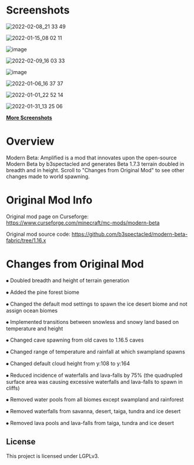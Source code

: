 # Screenshots

![2022-02-08_21 33 49](https://user-images.githubusercontent.com/100810554/159571135-4bc8810b-3d05-4a87-97ae-35701d3b723a.png)

![2022-01-15_08 02 11](https://user-images.githubusercontent.com/100810554/159582439-267d7d07-465e-425d-bd13-075674c34b5e.png)

![image](https://user-images.githubusercontent.com/100810554/159571355-10308a5d-82a8-4880-a6c8-a4cc70bd9075.png)

![2022-02-09_16 03 33](https://user-images.githubusercontent.com/100810554/160008720-3eec14b1-aa1b-4c1d-92ba-25c315bf5c7e.png)

![image](https://user-images.githubusercontent.com/100810554/159577817-37eb547a-6abe-44dd-a62a-04460b3e6310.png)

![2022-01-06_16 37 37](https://user-images.githubusercontent.com/100810554/160036779-3f43fa55-31ed-4666-9cae-15d4e46ab694.png)

![2022-01-01_22 52 14](https://user-images.githubusercontent.com/100810554/160018850-8155f9f1-7166-4f07-a431-04e6aeb99ef7.png)

![2022-01-31_13 25 06](https://user-images.githubusercontent.com/100810554/160020032-b2bdcecd-9635-4419-b64f-cc97d23224fc.png)

[**More Screenshots**](https://imgur.com/a/9VNbRFS)

# Overview

Modern Beta: Amplified is a mod that innovates upon the open-source Modern Beta by b3spectacled and generates Beta 1.7.3 terrain doubled in breadth and in height. Scroll to "Changes from Original Mod" to see other changes made to world spawning.

# Original Mod Info

Original mod page on Curseforge: https://www.curseforge.com/minecraft/mc-mods/modern-beta

Original mod source code: https://github.com/b3spectacled/modern-beta-fabric/tree/1.16.x

# Changes from Original Mod

⦁	Doubled breadth and height of terrain generation

⦁	Added the pine forest biome

⦁	Changed the default mod settings to spawn the ice desert biome and not assign ocean biomes

⦁	Implemented transitions between snowless and snowy land based on temperature and height

⦁	Changed cave spawning from old caves to 1.16.5 caves

⦁	Changed range of temperature and rainfall at which swampland spawns

⦁	Changed default cloud height from y:108 to y:164

⦁	Reduced incidence of waterfalls and lava-falls by 75% (the quadrupled surface area was causing excessive waterfalls and lava-falls to spawn in cliffs)

⦁	Removed water pools from all biomes except swampland and rainforest

⦁	Removed waterfalls from savanna, desert, taiga, tundra and ice desert

⦁	Removed lava pools and lava-falls from taiga, tundra and ice desert


## License

This project is licensed under LGPLv3.
